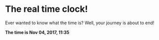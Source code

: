 # The real time clock!

Ever wanted to know what the time is? Well, your journey is about to end!

**The time is Nov 04, 2017, 11:35**